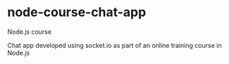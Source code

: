 # node-course-chat-app
Node.js course

Chat app developed using socket.io as part of an online training course in Node.js
